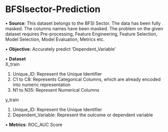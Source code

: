 # BFSIsector-Prediction

•	**Source**: This dataset belongs to the BFSI Sector. The data has been fully masked. 
The columns names have been masked. The problem on the given dataset requires Pre-processing, Feature Engineering, Feature Selection, Model Selection, Model Evaluation, Metrics etc.

•	**Objective**: Accurately predict ‘Dependent_Variable’

•	**Dataset**  
X_train
1. 	Unique_ID: Represent the Unique Identifier
2. 	C1 to C8: Represents Categorical Columns, which are already encoded into numeric representation
3. 	N1 to N35: Represent Numerical Columns
 
y_train
1. 	Unique_ID: Represent the Unique Identifier
2. 	Dependent_Variable: Represent the outcome or dependent variable

•	**Metrics**: ROC_AUC Score 
